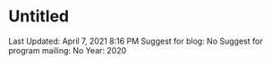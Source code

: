 # Untitled

Last Updated: April 7, 2021 8:16 PM
Suggest for blog: No
Suggest for program mailing: No
Year: 2020